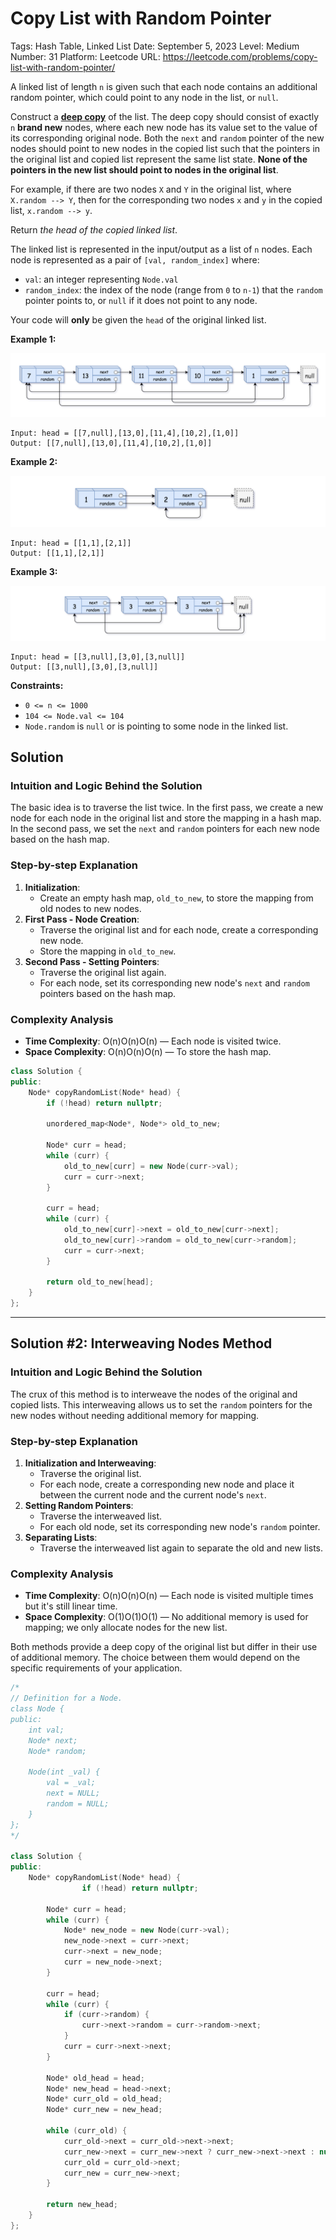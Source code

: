 # Copy List with Random Pointer

Tags: Hash Table, Linked List
Date: September 5, 2023
Level: Medium
Number: 31
Platform: Leetcode
URL: https://leetcode.com/problems/copy-list-with-random-pointer/

A linked list of length `n` is given such that each node contains an additional random pointer, which could point to any node in the list, or `null`.

Construct a **[deep copy](https://en.wikipedia.org/wiki/Object_copying#Deep_copy)** of the list. The deep copy should consist of exactly `n` **brand new** nodes, where each new node has its value set to the value of its corresponding original node. Both the `next` and `random` pointer of the new nodes should point to new nodes in the copied list such that the pointers in the original list and copied list represent the same list state. **None of the pointers in the new list should point to nodes in the original list**.

For example, if there are two nodes `X` and `Y` in the original list, where `X.random --> Y`, then for the corresponding two nodes `x` and `y` in the copied list, `x.random --> y`.

Return *the head of the copied linked list*.

The linked list is represented in the input/output as a list of `n` nodes. Each node is represented as a pair of `[val, random_index]` where:

- `val`: an integer representing `Node.val`
- `random_index`: the index of the node (range from `0` to `n-1`) that the `random` pointer points to, or `null` if it does not point to any node.

Your code will **only** be given the `head` of the original linked list.

**Example 1:**

![Copy%20List%20with%20Random%20Pointer%201c4ed73389d04f389cbebde877ef5a56/e1.png](Copy%20List%20with%20Random%20Pointer%201c4ed73389d04f389cbebde877ef5a56/e1.png)

```
Input: head = [[7,null],[13,0],[11,4],[10,2],[1,0]]
Output: [[7,null],[13,0],[11,4],[10,2],[1,0]]

```

**Example 2:**

![Copy%20List%20with%20Random%20Pointer%201c4ed73389d04f389cbebde877ef5a56/e2.png](Copy%20List%20with%20Random%20Pointer%201c4ed73389d04f389cbebde877ef5a56/e2.png)

```
Input: head = [[1,1],[2,1]]
Output: [[1,1],[2,1]]

```

**Example 3:**

![Copy%20List%20with%20Random%20Pointer%201c4ed73389d04f389cbebde877ef5a56/e3.png](Copy%20List%20with%20Random%20Pointer%201c4ed73389d04f389cbebde877ef5a56/e3.png)

```
Input: head = [[3,null],[3,0],[3,null]]
Output: [[3,null],[3,0],[3,null]]

```

**Constraints:**

- `0 <= n <= 1000`
- `104 <= Node.val <= 104`
- `Node.random` is `null` or is pointing to some node in the linked list.

## Solution

### Intuition and Logic Behind the Solution

The basic idea is to traverse the list twice. In the first pass, we 
create a new node for each node in the original list and store the 
mapping in a hash map. In the second pass, we set the `next` and `random` pointers for each new node based on the hash map.

### Step-by-step Explanation

1. **Initialization**:
    - Create an empty hash map, `old_to_new`, to store the mapping from old nodes to new nodes.
2. **First Pass - Node Creation**:
    - Traverse the original list and for each node, create a corresponding new node.
    - Store the mapping in `old_to_new`.
3. **Second Pass - Setting Pointers**:
    - Traverse the original list again.
    - For each node, set its corresponding new node's `next` and `random` pointers based on the hash map.

### Complexity Analysis

- **Time Complexity**: O(n)O(n)O(n) — Each node is visited twice.
- **Space Complexity**: O(n)O(n)O(n) — To store the hash map.

```cpp
class Solution {
public:
    Node* copyRandomList(Node* head) {
        if (!head) return nullptr;
        
        unordered_map<Node*, Node*> old_to_new;
        
        Node* curr = head;
        while (curr) {
            old_to_new[curr] = new Node(curr->val);
            curr = curr->next;
        }
        
        curr = head;
        while (curr) {
            old_to_new[curr]->next = old_to_new[curr->next];
            old_to_new[curr]->random = old_to_new[curr->random];
            curr = curr->next;
        }
        
        return old_to_new[head];
    }
};
```

---

## Solution #2: Interweaving Nodes Method

### Intuition and Logic Behind the Solution

The crux of this method is to interweave the nodes of the original and copied lists. This interweaving allows us to set the `random` pointers for the new nodes without needing additional memory for mapping.

### Step-by-step Explanation

1. **Initialization and Interweaving**:
    - Traverse the original list.
    - For each node, create a corresponding new node and place it between the current node and the current node's `next`.
2. **Setting Random Pointers**:
    - Traverse the interweaved list.
    - For each old node, set its corresponding new node's `random` pointer.
3. **Separating Lists**:
    - Traverse the interweaved list again to separate the old and new lists.

### Complexity Analysis

- **Time Complexity**: O(n)O(n)O(n) — Each node is visited multiple times but it's still linear time.
- **Space Complexity**: O(1)O(1)O(1) — No additional memory is used for mapping; we only allocate nodes for the new list.

Both methods provide a deep copy of the original list but differ in 
their use of additional memory. The choice between them would depend on 
the specific requirements of your application.

```cpp
/*
// Definition for a Node.
class Node {
public:
    int val;
    Node* next;
    Node* random;
    
    Node(int _val) {
        val = _val;
        next = NULL;
        random = NULL;
    }
};
*/

class Solution {
public:
    Node* copyRandomList(Node* head) {
                if (!head) return nullptr;
        
        Node* curr = head;
        while (curr) {
            Node* new_node = new Node(curr->val);
            new_node->next = curr->next;
            curr->next = new_node;
            curr = new_node->next;
        }
        
        curr = head;
        while (curr) {
            if (curr->random) {
                curr->next->random = curr->random->next;
            }
            curr = curr->next->next;
        }
        
        Node* old_head = head;
        Node* new_head = head->next;
        Node* curr_old = old_head;
        Node* curr_new = new_head;
        
        while (curr_old) {
            curr_old->next = curr_old->next->next;
            curr_new->next = curr_new->next ? curr_new->next->next : nullptr;
            curr_old = curr_old->next;
            curr_new = curr_new->next;
        }
        
        return new_head;       
    }
};
```